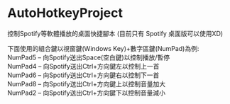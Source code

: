 # AutoHotkeyProject
控制Spotify等軟體播放的桌面快捷腳本 (目前只有 Spotify 桌面版可以使用XD) 

下面使用的組合鍵以視窗鍵(Windows Key)+數字區鍵(NumPad)為例:  
NumPad5 – 向Spotify送出Space(空白鍵)以控制播放/暫停  
NumPad4 – 向Spotify送出Ctrl+方向鍵左以控制上一首  
NumPad6 – 向Spotify送出Ctrl+方向鍵右以控制下一首  
NumPad8 – 向Spotify送出Ctrl+方向鍵上以控制音量加大  
NumPad2 – 向Spotify送出Ctrl+方向鍵下以控制音量減小  
